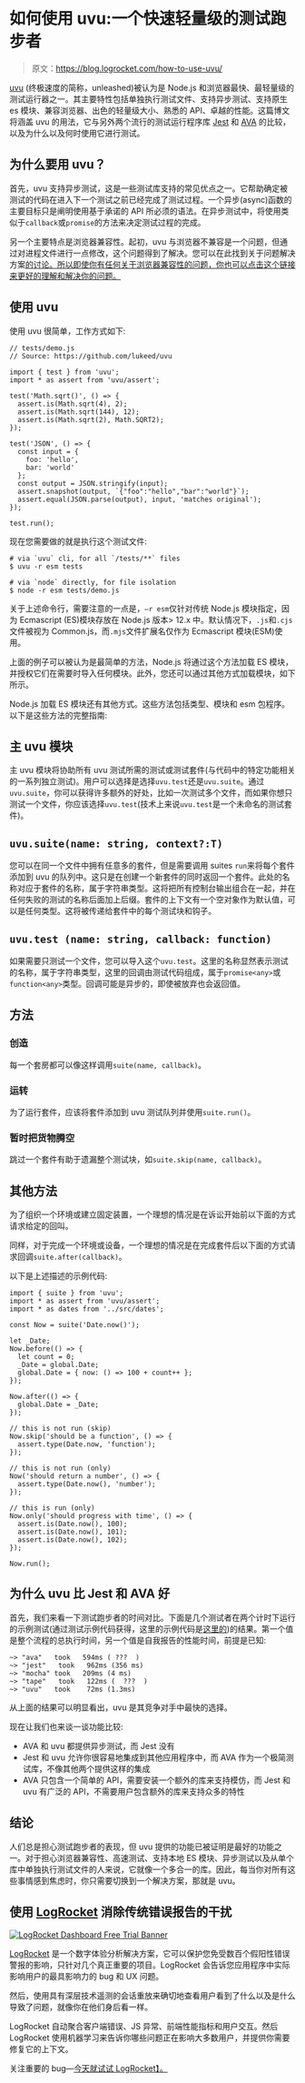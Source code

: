 # 如何使用 uvu:一个快速轻量级的测试跑步者

> 原文：<https://blog.logrocket.com/how-to-use-uvu/>

[uvu](https://github.com/lukeed/uvu) (终极速度的简称，unleashed)被认为是 Node.js 和浏览器最快、最轻量级的测试运行器之一。其主要特性包括单独执行测试文件、支持异步测试、支持原生 es 模块、兼容浏览器、出色的轻量级大小、熟悉的 API、卓越的性能。这篇博文将涵盖 uvu 的用法，它与另外两个流行的测试运行程序库 [Jest](https://github.com/facebook/jest) 和 [AVA](https://github.com/avajs/ava) 的比较，以及为什么以及何时使用它进行测试。

## 为什么要用 uvu？

首先，uvu 支持异步测试，这是一些测试库支持的常见优点之一。它帮助确定被测试的代码在进入下一个测试之前已经完成了测试过程。一个异步(async)函数的主要目标只是阐明使用基于承诺的 API 所必须的语法。在异步测试中，将使用类似于`callback`或`promise`的方法来决定测试过程的完成。

另一个主要特点是浏览器兼容性。起初，uvu 与浏览器不兼容是一个问题，但通过对进程文件进行一点修改，这个问题得到了解决。您可以在此找到关于问题解决方案[的讨论。所以即使你有任何关于浏览器兼容性的问题，你也可以点击这个链接来更好的理解和解决你的问题。](https://github.com/lukeed/uvu/issues/37)

## 使用 uvu

使用 uvu 很简单，工作方式如下:

```
// tests/demo.js
// Source: https://github.com/lukeed/uvu

import { test } from 'uvu';
import * as assert from 'uvu/assert';

test('Math.sqrt()', () => {
  assert.is(Math.sqrt(4), 2);
  assert.is(Math.sqrt(144), 12);
  assert.is(Math.sqrt(2), Math.SQRT2);
});

test('JSON', () => {
  const input = {
    foo: 'hello',
    bar: 'world'
  };
  const output = JSON.stringify(input);
  assert.snapshot(output, `{"foo":"hello","bar":"world"}`);
  assert.equal(JSON.parse(output), input, 'matches original');
});

test.run();
```

现在您需要做的就是执行这个测试文件:

```
# via `uvu` cli, for all `/tests/**` files
$ uvu -r esm tests

# via `node` directly, for file isolation
$ node -r esm tests/demo.js
```

关于上述命令行，需要注意的一点是，`–r esm`仅针对传统 Node.js 模块指定，因为 Ecmascript (ES)模块存放在 Node.js 版本> 12.x 中。默认情况下，`.js`和`.cjs`文件被视为 Common.js，而`.mjs`文件扩展名仅作为 Ecmascript 模块(ESM)使用。

上面的例子可以被认为是最简单的方法，Node.js 将通过这个方法加载 ES 模块，并授权它们在需要时导入任何模块。此外，您还可以通过其他方式加载模块，如下所示。

Node.js 加载 ES 模块还有其他方式。这些方法包括类型、模块和 esm 包程序。以下是这些方法的完整指南:

## 主 uvu 模块

主 uvu 模块将协助所有 uvu 测试所需的测试或测试套件(与代码中的特定功能相关的一系列独立测试)。用户可以选择是选择`uvu.test`还是`uvu.suite`。通过`uvu.suite`，你可以获得许多额外的好处，比如一次测试多个文件，而如果你想只测试一个文件，你应该选择`uvu.test`(技术上来说`uvu.test`是一个未命名的测试套件)。

## `uvu.suite(name: string, context?:T)`

您可以在同一个文件中拥有任意多的套件，但是需要调用 suites `run`来将每个套件添加到 uvu 的队列中。这只是在创建一个新套件的同时返回一个套件。此处的名称对应于套件的名称，属于字符串类型。这将把所有控制台输出组合在一起，并在任何失败的测试的名称后面加上后缀。套件的上下文有一个空对象作为默认值，可以是任何类型。这将被传递给套件中的每个测试块和钩子。

## `uvu.test (name: string, callback: function)`

如果需要只测试一个文件，您可以导入这个`uvu.test`。这里的名称显然表示测试的名称，属于字符串类型，这里的回调由测试代码组成，属于`promise<any>`或`function<any>`类型。回调可能是异步的，即使被放弃也会返回值。

## 方法

### 创造

每一个套房都可以像这样调用`suite(name, callback)`。

### 运转

为了运行套件，应该将套件添加到 uvu 测试队列并使用`suite.run()`。

### 暂时把货物腾空

跳过一个套件有助于遗漏整个测试块，如`suite.skip(name, callback)`。

## 其他方法

为了组织一个环境或建立固定装置，一个理想的情况是在诉讼开始前以下面的方式请求给定的回叫。

同样，对于完成一个环境或设备，一个理想的情况是在完成套件后以下面的方式请求回调`suite.after(callback)`。

以下是上述描述的示例代码:

```
import { suite } from 'uvu';
import * as assert from 'uvu/assert';
import * as dates from '../src/dates';

const Now = suite('Date.now()');

let _Date;
Now.before(() => {
  let count = 0;
  _Date = global.Date;
  global.Date = { now: () => 100 + count++ };
});

Now.after(() => {
  global.Date = _Date;
});

// this is not run (skip)
Now.skip('should be a function', () => {
  assert.type(Date.now, 'function');
});

// this is not run (only)
Now('should return a number', () => {
  assert.type(Date.now(), 'number');
});

// this is run (only)
Now.only('should progress with time', () => {
  assert.is(Date.now(), 100);
  assert.is(Date.now(), 101);
  assert.is(Date.now(), 102);
});

Now.run();
```

## 为什么 uvu 比 Jest 和 AVA 好

首先，我们来看一下测试跑步者的时间对比。下面是几个测试者在两个计时下运行的示例测试(通过测试示例代码获得，这里的示例代码是[这里的](https://paper.dropbox.com/ep/redirect/external-link?url=https%3A%2F%2Fgithub.com%2Flukeed%2Fuvu%2Fcommit%2F538e441d665b8dd5b6b0678b51ba98e0706392d5&hmac=IT2Hiqx2JaEWHDS0x5GxsVSfHs7XH7DX%2BojOs6sKy7I%3D))的结果。第一个值是整个流程的总执行时间，另一个值是自我报告的性能时间，前提是已知:

```
~> "ava"   took   594ms ( ???  )
~> "jest"   took   962ms (356 ms)
~> "mocha" took   209ms (4 ms)
~> "tape"   took   122ms (  ???  )
~> "uvu"   took    72ms (1.3ms)
```

从上面的结果可以明显看出，uvu 是其竞争对手中最快的选择。

现在让我们也来谈一谈功能比较:

*   AVA 和 uvu 都提供异步测试，而 Jest 没有
*   Jest 和 uvu 允许你很容易地集成到其他应用程序中，而 AVA 作为一个极简测试库，不像其他两个提供这样的集成
*   AVA 只包含一个简单的 API，需要安装一个额外的库来支持模仿，而 Jest 和 uvu 有广泛的 API，不需要用户包含额外的库来支持众多的特性

## 结论

人们总是担心测试跑步者的表现，但 uvu 提供的功能已被证明是最好的功能之一。对于担心浏览器兼容性、高速测试、支持本地 ES 模块、异步测试以及从单个库中单独执行测试文件的人来说，它就像一个多合一的库。因此，每当你对所有这些事情感到焦虑时，你只需要切换到一个解决方案，那就是 uvu。

## 使用 [LogRocket](https://lp.logrocket.com/blg/signup) 消除传统错误报告的干扰

[![LogRocket Dashboard Free Trial Banner](img/d6f5a5dd739296c1dd7aab3d5e77eeb9.png)](https://lp.logrocket.com/blg/signup)

[LogRocket](https://lp.logrocket.com/blg/signup) 是一个数字体验分析解决方案，它可以保护您免受数百个假阳性错误警报的影响，只针对几个真正重要的项目。LogRocket 会告诉您应用程序中实际影响用户的最具影响力的 bug 和 UX 问题。

然后，使用具有深层技术遥测的会话重放来确切地查看用户看到了什么以及是什么导致了问题，就像你在他们身后看一样。

LogRocket 自动聚合客户端错误、JS 异常、前端性能指标和用户交互。然后 LogRocket 使用机器学习来告诉你哪些问题正在影响大多数用户，并提供你需要修复它的上下文。

关注重要的 bug—[今天就试试 LogRocket】。](https://lp.logrocket.com/blg/signup-issue-free)